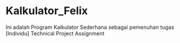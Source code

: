 # Kalkulator_Felix
 Ini adalah Program Kalkulator Sederhana sebagai pemenuhan tugas [Individu] Technical Project Assignment
